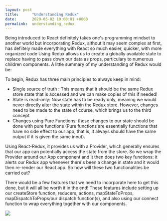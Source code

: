```yaml
---
layout: post
title:      "Understanding Redux"
date:       2020-05-02 10:00:01 +0000
permalink:  understanding_redux
---
```



Being introduced to React definitely takes one's programming mindset to another world but incorporating Redux, althout it may seem complex at first, has defiitely made everything with React so much easier, quicker, with more organized code Using Redux allows us to create a globally available state to replace having to pass down our data as props, particulary to numerous children components. A little summary of my understanding of Redux would be:

To begin, Redux has three main principles to always keep in mind:
* Single source of truth : This means that it should be the same Redux store state that is accessed and we can make copies of this if needed!
* State is read-only: Now state has to be ready only, meaning we would never directly alter the state within the Redux store. However, changes need to be made to the state of course, which brings us to the third concept
* Changes using Pure Functions: these changes to our state should be done with pure functions (Pure functions are essentially functions that have no side effect to our app, that is,  it always should have the same output if it is given the same input).

Using React-Redux, it provides us with a Provider, which generally ensures that our app can potentially access the state from the store. So we wrap the Provider around our App component and it then does two key functions: it alerts our Redux app whenever there's been a change in state and it would then re-render our React app. So how will these two functionalities be carried out? 

There would be a few features that we need to incorporate here to get this done, but it will all be worth it in the end! These features include setting up our createStore function, reducers, actions, mapStateToProps, mapDispatchToProps/our dispatch function(s), and also using our connect function to wrap everything together with our components. 


![](https://www.google.com/search?q=redux+images&sxsrf=ALeKk02Pv2t3FQ7mLvT1c11WbQ7FP4zeAw:1588413363928&source=lnms&tbm=isch&sa=X&ved=2ahUKEwj7zMDy9JTpAhWQlnIEHRc7AjQQ_AUoAXoECBIQAw&biw=1366&bih=625#imgrc=KcJnm65zQBehPM)
